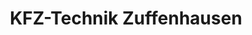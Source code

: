 ---
title: "KFZ-Technik Zuffenhausen"
url: /stuttgart/kfz-technik-zuffenhausen/
shop: Autowerkstatt
---